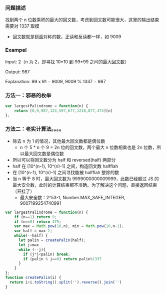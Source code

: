 ### 问题描述

找到两个 n 位数乘积的最大的回文数，考虑到回文数可能很大，这里的输出结束需要对 1337 取模

- 回文数就是镜面对称的数，正读和反读都一样，如 9009

### Exampel

Input: 2（n 为 2，即寻找 10\*10 到 99\*99 之间的最大回文数）

Output: 987

Explanation: 99 x 91 = 9009, 9009 % 1337 = 987

### 方法一：邪恶的枚举

```javascript
var largestPalindrome = function(n) {
    return [0,9,987,123,597,677,1218,877,475][n]
};
```

### 方法二：老实计算法。。。。

- 除去 n 为 1 的情况，其他最大回文数都是偶位数
  - n 个 5 * n 个 9 = 2n 位的回文数，两个最大 n 位数相乘也是 2n 位数，所以最大回文数是偶位数
- 所以可以将回文数分为 half 和 reversed(half) 两部分
- half 在 [10^(n-1), 10^(n)-1] 之间，构造回文数 halfflah
- 在 [10^(n-1), 10^(n)-1] 之间寻找能被 halfflah 整除的数
- 当 n 等于 8 时，最大回文数为 9999000000009999，此数已经超过 JS 的最大安全数，此时的计算结束都不准确。为了解决这个问题，直接返回结束（开挂了）
  - 最大安全数：2^53-1, Number.MAX_SAFE_INTEGER, 9007199254740991

```javascript
var largestPalindrome = function(n) {
    if (n==1) return 9;
 	if (n==8) return 475;
	var max = Math.pow(10,n), min = Math.pow(10,n-1);
  	var half = max-2;
  	while(--half) {
      let palin = createPalin(half);
      let j=max
      while (--j){
		if (j*j<palin) break;
        if (palin % j==0) return palin%1337
      }
  	}
};
function createPalin(i) {
  return i+i.toString().split('').reverse().join('')
} 
```



